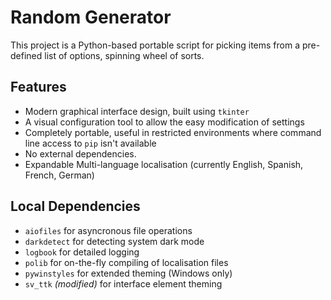 # Random Generator
This project is a Python-based portable script for picking items from a pre-defined list of options, spinning wheel of sorts.

## Features
* Modern graphical interface design, built using `tkinter`
* A visual configuration tool to allow the easy modification of settings
* Completely portable, useful in restricted environments where command line access to `pip` isn't available
* No external dependencies.
* Expandable Multi-language localisation (currently English, Spanish, French, German)


## Local Dependencies
* `aiofiles` for asyncronous file operations
* `darkdetect` for detecting system dark mode
* `logbook` for detailed logging
* `polib` for on-the-fly compiling of localisation files
* `pywinstyles` for extended theming (Windows only)
* `sv_ttk` _(modified)_ for interface element theming